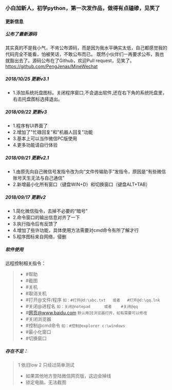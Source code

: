 ### 小白加新人，初学python，第一次发作品，做得有点磕碜，见笑了

#### 更新信息

##### 公布了最新源码
其实真的不是我小气，不肯公布源码，而是因为我水平确实太低，自己都感觉我的代码完全不能看，怕被笑话，不敢公布而已。
既然小伙伴们一再要求公布，我也就豁出去了。源码公布在了Github，欢迎Pull request，见笑了。
https://github.com/PengJenas/MineWechat

##### 2018/10/25  更新v3.1
- 1.添加系统托盘图标。关闭程序窗口,不会退出软件,还在右下角的系统托盘里，右击托盘图标选择退出。


##### 2018/09/22  更新v3
- 1.程序有UI界面了
- 2.增加了"忙碌回复"和"机器人回复"功能
- 3.基本上可以当作微信PC版使用
- 4.更多功能请自行体验

##### 2018/09/21  更新v2.1
- 1.由原先向自己微信号发指令改为向“文件传输助手”发指令，原因是“有些微信账号天生无法与自己通信”
- 2.新增最小化所有窗口（键盘WIN+D）和切换窗口（键盘ALT+TAB）

##### 2018/09/17  更新v2
- 1.简化微信指令，去掉不必要的“暗号”
- 2.命令窗口的输出信息对齐了一下
- 3.执行指令后有反馈了
- 4.增加了些许功能，具体使用方法需要对cmd命令有所了解才行
- 5.程序图标来自网络，侵删

##### 软件使用
远程控制相关指令：
> *  #帮助
> *  #截图
> *  #关机
> *  #取消关机
> *  #打开@文件/程序                `如：#打开@d:\abc.txt   或者   #打开@d:\qq.lnk`
> *  #关闭@进程名                   `如：关闭@notepad      或者    #关闭@qq`
> *  #网页@www.baidu.com           `默认用IE浏览器打开，如有需要可以修改`
> *  #关闭浏览器
> *  #控制@cmd命令                  `如：#控制@explorer c:\windows`   
> *  #最小化窗口
> *  #切换窗口

##### 存在不足：
> 1  依旧low
> 2  只经过简单测试
> *  如果其他地方登陆微信网页版，这边会掉线
> *  锁定电脑，无法截图


    
    
      

